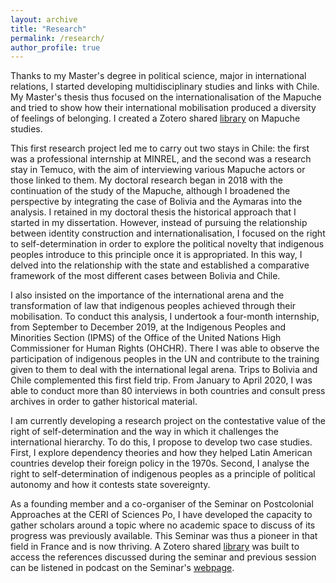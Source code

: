 ```yaml
---
layout: archive
title: "Research"
permalink: /research/
author_profile: true
---
```


Thanks to my Master's degree in political science, major in international
relations, I started developing multidisciplinary studies and links with Chile.
My Master's thesis thus focused on the internationalisation of the Mapuche and
tried to show how their international mobilisation produced a diversity of
feelings of belonging. I created a Zotero shared [library](https://www.zotero.org/groups/2198172/mapuche_history_and_movementhistoria_y_movimiento_mapuche) on Mapuche studies.

This first research project led me to carry out two stays in Chile: the first
was a professional internship at MINREL, and the second was a research stay in
Temuco, with the aim of interviewing various Mapuche actors or those linked to
them. My doctoral research began in 2018 with the continuation of the study of
the Mapuche, although I broadened the perspective by integrating the case of
Bolivia and the Aymaras into the analysis. I retained in my doctoral thesis the
historical approach that I started in my dissertation. However, instead of
pursuing the relationship between identity construction and
internationalisation, I focused on the right to self-determination in order to
explore the political novelty that indigenous peoples introduce to this
principle once it is appropriated. In this way, I delved into the relationship
with the state and established a comparative framework of the most different
cases between Bolivia and Chile.

I also insisted on the importance of the international arena and the
transformation of law that indigenous peoples achieved through their
mobilisation. To conduct this analysis, I undertook a four-month internship,
from September to December 2019, at the Indigenous Peoples and Minorities
Section (IPMS) of the Office of the United Nations High Commissioner for Human
Rights (OHCHR). There I was able to observe the participation of indigenous
peoples in the UN and contribute to the training given to them to deal with the
international legal arena. Trips to Bolivia and Chile complemented this first
field trip. From January to April 2020, I was able to conduct more than 80
interviews in both countries and consult press archives in order to gather
historical material.

I am currently developing a research project on the contestative value of the
right of self-determination and the way in which it challenges the international
hierarchy. To do this, I propose to develop two case studies. First, I explore
dependency theories and how they helped Latin American countries develop their
foreign policy in the 1970s. Second, I analyse the right to self-determination
of indigenous peoples as a principle of political autonomy and how it contests
state sovereignty.

As a founding member and a co-organiser of the Seminar on Postcolonial
Approaches at the CERI of Sciences Po, I have developed the capacity to gather
scholars around a topic where no academic space to discuss of its progress was
previously available. This Seminar was thus a pioneer in that field in
France and is now thriving. A Zotero shared [library](https://www.zotero.org/groups/2212324/colonialisme_et_postcolonialisme) was built to access the
references discussed during the seminar and previous session can be listened in
podcast on the Seminar's [webpage](https://www.sciencespo.fr/ceri/fr/content/seminaire-sur-les-approches-postcoloniales-sap-1).
